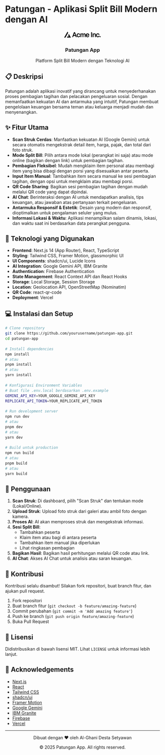 # Patungan - Aplikasi Split Bill Modern dengan AI

<div align="center">
  <img src="public/placeholder-logo.svg" alt="Patungan Logo" width="120" />
  <h3>Patungan App</h3>
  <p>Platform Split Bill Modern dengan Teknologi AI</p>
</div>

## 📋 Deskripsi

Patungan adalah aplikasi inovatif yang dirancang untuk menyederhanakan proses pembagian tagihan dan pelacakan pengeluaran sosial. Dengan memanfaatkan kekuatan AI dan antarmuka yang intuitif, Patungan membuat pengelolaan keuangan bersama teman atau keluarga menjadi mudah dan menyenangkan.

## ✨ Fitur Utama

- **Scan Struk Cerdas**: Manfaatkan kekuatan AI (Google Gemini) untuk secara otomatis mengekstrak detail item, harga, pajak, dan total dari foto struk.
- **Mode Split Bill**: Pilih antara mode lokal (perangkat ini saja) atau mode online (bagikan dengan link) untuk pembagian tagihan.
- **Pembagian Fleksibel**: Mudah mengklaim item personal atau membagi item yang bisa dibagi dengan porsi yang disesuaikan antar peserta.
- **Input Item Manual**: Tambahkan item secara manual ke sesi pembagian tagihan, dengan opsi untuk mengklaim atau membagi porsi.
- **QR Code Sharing**: Bagikan sesi pembagian tagihan dengan mudah melalui QR code yang dapat dipindai.
- **AI Chat**: Berinteraksi dengan AI untuk mendapatkan analisis, tips keuangan, atau jawaban atas pertanyaan terkait pengeluaran.
- **Antarmuka Responsif & Estetik**: Desain yang modern dan responsif, dioptimalkan untuk pengalaman seluler yang mulus.
- **Informasi Lokasi & Waktu**: Aplikasi menampilkan salam dinamis, lokasi, dan waktu saat ini berdasarkan data perangkat pengguna.

## 🚀 Teknologi yang Digunakan

- **Frontend**: Next.js 14 (App Router), React, TypeScript
- **Styling**: Tailwind CSS, Framer Motion, glassmorphic UI
- **UI Components**: shadcn/ui, Lucide Icons
- **AI Integration**: Google Gemini API, IBM Granite
- **Authentication**: Firebase Authentication
- **State Management**: React Context API dan React Hooks
- **Storage**: Local Storage, Session Storage
- **Location**: Geolocation API, OpenStreetMap (Nominatim)
- **QR Code**: react-qr-code
- **Deployment**: Vercel

## 💻 Instalasi dan Setup

```bash
# Clone repository
git clone https://github.com/yourusername/patungan-app.git
cd patungan-app

# Install dependencies
npm install
# atau
pnpm install
# atau
yarn install

# Konfigurasi Environment Variables
# Buat file .env.local berdasarkan .env.example
GEMINI_API_KEY=YOUR_GOOGLE_GEMINI_API_KEY
REPLICATE_API_TOKEN=YOUR_REPLICATE_API_TOKEN

# Run development server
npm run dev
# atau
pnpm dev
# atau
yarn dev

# Build untuk production
npm run build
# atau
pnpm build
# atau
yarn build
```

## 📱 Penggunaan

1. **Scan Struk**: Di dashboard, pilih "Scan Struk" dan tentukan mode (Lokal/Online).
2. **Upload Struk**: Upload foto struk dari galeri atau ambil foto dengan kamera.
3. **Proses AI**: AI akan memproses struk dan mengekstrak informasi.
4. **Sesi Split Bill**: 
   - Tambahkan peserta
   - Klaim item atau bagi di antara peserta
   - Tambahkan item manual jika diperlukan
   - Lihat ringkasan pembagian
5. **Bagikan Hasil**: Bagikan hasil perhitungan melalui QR code atau link.
6. **AI Chat**: Akses AI Chat untuk analisis atau saran keuangan.

## 🤝 Kontribusi

Kontribusi selalu disambut! Silakan fork repositori, buat branch fitur, dan ajukan pull request.

1. Fork repositori
2. Buat branch fitur (`git checkout -b feature/amazing-feature`)
3. Commit perubahan (`git commit -m 'Add amazing feature'`)
4. Push ke branch (`git push origin feature/amazing-feature`)
5. Buka Pull Request

## 📄 Lisensi

Didistribusikan di bawah lisensi MIT. Lihat `LICENSE` untuk informasi lebih lanjut.

## 🙏 Acknowledgements

- [Next.js](https://nextjs.org/)
- [React](https://reactjs.org/)
- [Tailwind CSS](https://tailwindcss.com/)
- [shadcn/ui](https://ui.shadcn.com/)
- [Framer Motion](https://www.framer.com/motion/)
- [Google Gemini](https://ai.google.dev/)
- [IBM Granite](https://ibm.com/products/granite)
- [Firebase](https://firebase.google.com/)
- [Vercel](https://vercel.com/)

---

<div align="center">
  <p>Dibuat dengan ❤️ oleh Al-Ghani Desta Setyawan</p>
  <p>© 2025 Patungan App. All rights reserved.</p>
</div>
